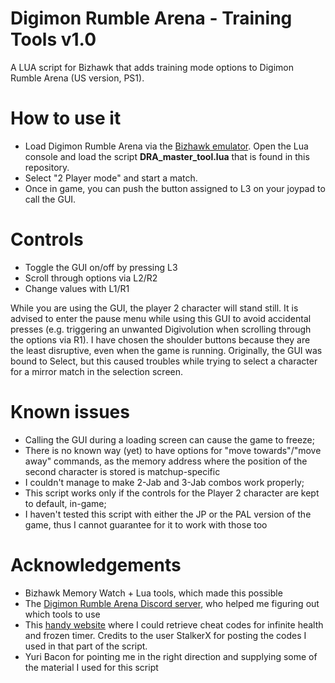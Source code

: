 # Digimon Rumble Arena - Training Tools v1.0
A LUA script for Bizhawk that adds training mode options to Digimon Rumble Arena (US version, PS1).

# How to use it
* Load Digimon Rumble Arena via the [Bizhawk emulator](http://tasvideos.org/BizHawk.html). Open the Lua console and load the script **DRA_master_tool.lua** that is found in this repository.
* Select "2 Player mode" and start a match.
* Once in game, you can push the button assigned to L3 on your joypad to call the GUI. 

# Controls
* Toggle the GUI on/off by pressing L3
* Scroll through options via L2/R2
* Change values with L1/R1

While you are using the GUI, the player 2 character will stand still. It is advised to enter the pause menu while using this GUI to avoid accidental presses (e.g. triggering an unwanted Digivolution when scrolling through the options via R1). I have chosen the shoulder buttons because they are the least disruptive, even when the game is running. Originally, the GUI was bound to Select, but this caused troubles while trying to select a character for a mirror match in the selection screen.

# Known issues
* Calling the GUI during a loading screen can cause the game to freeze;
* There is no known way (yet) to have options for "move towards"/"move away" commands, as the memory address where the position of the second character is stored is matchup-specific
* I couldn't manage to make 2-Jab and 3-Jab combos work properly;
* This script works only if the controls for the Player 2 character are kept to default, in-game;
* I haven't tested this script with either the JP or the PAL version of the game, thus I cannot guarantee for it to work with those too

# Acknowledgements
* Bizhawk Memory Watch + Lua tools, which made this possible
* The [Digimon Rumble Arena Discord server](https://discord.gg/DTpRqwd), who helped me figuring out which tools to use
* This [handy website](http://bsfree.shadowflareindustries.com/index.php?s=1&d=8&g=8415&c=20939) where I could retrieve cheat codes for infinite health and frozen timer. Credits to the user StalkerX for posting the codes I used in that part of the script.
* Yuri Bacon for pointing me in the right direction and supplying some of the material I used for this script
